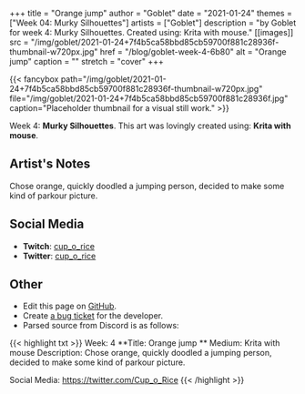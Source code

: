 +++
title =       "Orange jump"
author =      "Goblet"
date =        "2021-01-24"
themes =      ["Week 04: Murky Silhouettes"]
artists =     ["Goblet"]
description = "by Goblet for week 4: Murky Silhouettes. Created using: Krita with mouse."
[[images]]
      src = "/img/goblet/2021-01-24+7f4b5ca58bbd85cb59700f881c28936f-thumbnail-w720px.jpg"
      href = "/blog/goblet-week-4-6b80"
      alt = "Orange jump"
      caption = ""
      stretch = "cover"
+++

{{< fancybox path="/img/goblet/2021-01-24+7f4b5ca58bbd85cb59700f881c28936f-thumbnail-w720px.jpg" file="/img/goblet/2021-01-24+7f4b5ca58bbd85cb59700f881c28936f.jpg" caption="Placeholder thumbnail for a visual still work." >}}


Week 4: **Murky Silhouettes**. This art was lovingly created using: **Krita with mouse**.

## Artist's Notes

Chose orange, quickly doodled a jumping person, decided to make some kind of parkour picture.

## Social Media

- **Twitch**: <a href='https://twitch.tv/cup_o_rice' target='_blank'>cup_o_rice</a>
- **Twitter**: <a href='https://twitter.com/cup_o_rice' target='_blank'>cup_o_rice</a>

## Other

- Edit this page on [GitHub](https://github.com/teaminkling/web-refresh/edit/main/content/blog/goblet-week-4-6b80.md).
- Create [a bug ticket](https://github.com/teaminkling/web-refresh/issues/new?assignees=&labels=bug&template=problem-report.md&title=) for the developer.
- Parsed source from Discord is as follows:

{{< highlight txt >}}
Week: 4
**Title: Orange jump  **
Medium: Krita with mouse
Description: Chose orange, quickly doodled a jumping person, decided to make some kind of parkour picture. 

Social Media: https://twitter.com/Cup_o_Rice
{{< /highlight >}}